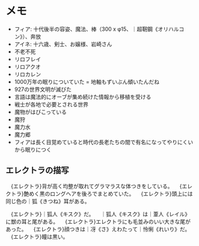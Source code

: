 # メモ
- フィア: 十代後半の容姿、魔法、棒（300 x φ15、｜超靭鋼《オリハルコン》）、奔放
- アイネ: 十六歳、剣士、お嬢様、岩崎さん
- 不老不死
- リロフレイ
- リロアクオ
- リロカレン
- 1000万年の眠りについていた = 地軸もずいぶん傾いたんだね
- 927の世界文明が滅びた
- 言語は魔法的にオーブが集め続けた情報から移植を受ける
- 戦士が各地で必要とされる世界
- 魔物がはびこっている
- 魔狩
- 魔力水
- 魔力郷
- フィアは長く目覚めていると時代の長老たちの間で有名になってやりにくいから眠りにつく



## エレクトラの描写
　{エレクトラ}背が高く均整が取れてグラマラスな体つきをしている。
　{エレクトラ}艶めく黒のロングヘアを後ろでまとめていた。
　{エレクトラ}頭上には同じ色の｜狐《きつね》耳がある。

　{エレクトラ}｜狐人《キスク》だ。
　｜狐人《キスク》は｜葦人《レイル》に獣の耳と尾がある。
　{エレクトラ}エレクトラにも毛並みのいい大きな尾があった。
　{エレクトラ}顔つきは｜冴《さ》えわたって｜怜悧《れいり》だ。
　{エレクトラ}瞳は黒い。
